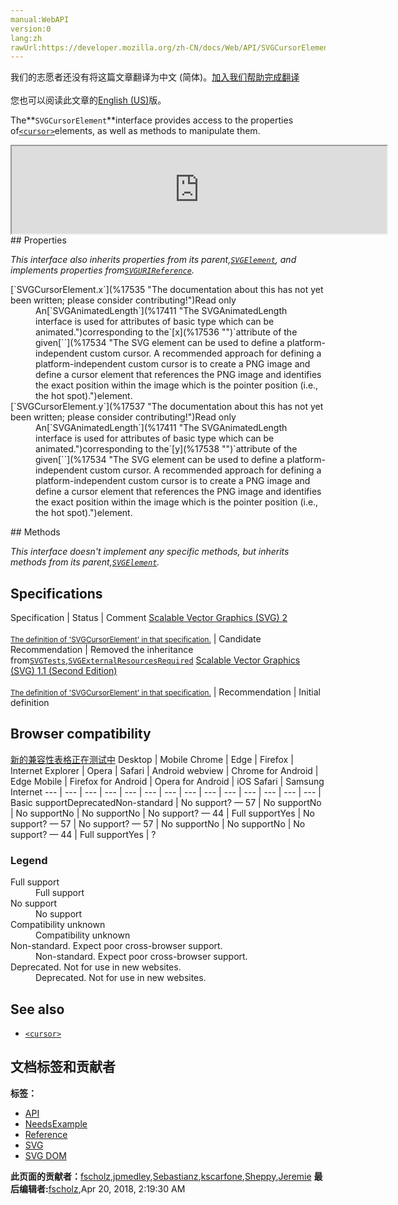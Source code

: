 ```yaml
---
manual:WebAPI
version:0
lang:zh
rawUrl:https://developer.mozilla.org/zh-CN/docs/Web/API/SVGCursorElement
---
```




<bdi>我们的志愿者还没有将这篇文章翻译为<bdi>中文 (简体)</bdi>。[加入我们帮助完成翻译](%17532 "")<br></br>您也可以阅读此文章的[English (US)](%17533 "")版。</bdi>






The**`SVGCursorElement`**interface provides access to the properties of[`<cursor>`](%17534 "The <cursor> SVG element can be used to define a platform-independent custom cursor. A recommended approach for defining a platform-independent custom cursor is to create a PNG image and define a cursor element that references the PNG image and identifies the exact position within the image which is the pointer position (i.e., the hot spot).")elements, as well as methods to manipulate them.

<iframe src='https://mdn.mozillademos.org/en-US/docs/Web/API/SVGCursorElement$samples/inheritance_diagram?revision=1375625' width='600' height='140'></iframe>
## Properties<a name="Properties"></a>


<em>This interface also inherits properties from its parent,[`SVGElement`](%17342 "All of the SVG DOM interfaces that correspond directly to elements in the SVG language derive from the SVGElement interface."), and implements properties from[`SVGURIReference`](%17508 "The SVGURIReference interface is used to reflect the href attribute and the deprecated xlink:href attribute.").</em>

<dl><dt>[`SVGCursorElement.x`](%17535 "The documentation about this has not yet been written; please consider contributing!")Read only</dt><dd>An[`SVGAnimatedLength`](%17411 "The SVGAnimatedLength interface is used for attributes of basic type <length> which can be animated.")corresponding to the`[x](%17536 "")`attribute of the given[`<cursor>`](%17534 "The <cursor> SVG element can be used to define a platform-independent custom cursor. A recommended approach for defining a platform-independent custom cursor is to create a PNG image and define a cursor element that references the PNG image and identifies the exact position within the image which is the pointer position (i.e., the hot spot).")element.</dd><dt>[`SVGCursorElement.y`](%17537 "The documentation about this has not yet been written; please consider contributing!")Read only</dt><dd>An[`SVGAnimatedLength`](%17411 "The SVGAnimatedLength interface is used for attributes of basic type <length> which can be animated.")corresponding to the`[y](%17538 "")`attribute of the given[`<cursor>`](%17534 "The <cursor> SVG element can be used to define a platform-independent custom cursor. A recommended approach for defining a platform-independent custom cursor is to create a PNG image and define a cursor element that references the PNG image and identifies the exact position within the image which is the pointer position (i.e., the hot spot).")element.</dd></dl>
## Methods<a name="Methods"></a>


<em>This interface doesn&#39;t implement any specific methods, but inherits methods from its parent,[`SVGElement`](%17342 "All of the SVG DOM interfaces that correspond directly to elements in the SVG language derive from the SVGElement interface.").</em>


## Specifications<a name="Specifications"></a>
Specification | Status | Comment 
[Scalable Vector Graphics (SVG) 2<br></br><small>The definition of &#39;SVGCursorElement&#39; in that specification.</small>](%17539 "") | Candidate Recommendation | Removed the inheritance from[`SVGTests`](%17492 "The SVGTests interface is used to reflect conditional processing attributes and is mixed into other interfaces for elements that support these attributes."),[`SVGExternalResourcesRequired`](%17494 "The SVGExternalResourcesRequired interface defines an interface which applies to all elements where this element or one of its descendants can reference an external resource.") 
[Scalable Vector Graphics (SVG) 1.1 (Second Edition)<br></br><small>The definition of &#39;SVGCursorElement&#39; in that specification.</small>](%17540 "") | Recommendation | Initial definition 


## Browser compatibility<a name="Browser_compatibility"></a>
[新的兼容性表格正在测试中<i></i>](%3360 "")
<abbr>Desktop<i></i></abbr> | <abbr>Mobile<i></i></abbr> 
<abbr>Chrome<i></i></abbr> | <abbr>Edge<i></i></abbr> | <abbr>Firefox<i></i></abbr> | <abbr>Internet Explorer<i></i></abbr> | <abbr>Opera<i></i></abbr> | <abbr>Safari<i></i></abbr> | <abbr>Android webview<i></i></abbr> | <abbr>Chrome for Android<i></i></abbr> | <abbr>Edge Mobile<i></i></abbr> | <abbr>Firefox for Android<i></i></abbr> | <abbr>Opera for Android<i></i></abbr> | <abbr>iOS Safari<i></i></abbr> | <abbr>Samsung Internet<i></i></abbr> 
 ---  |  ---  |  ---  |  ---  |  ---  |  ---  |  ---  |  ---  |  ---  |  ---  |  ---  |  ---  |  ---  |  ---  | 
Basic support<abbr>Deprecated<i></i></abbr><abbr>Non-standard<i></i></abbr> | <abbr>No support</abbr>? — 57 | <abbr>No support</abbr>No | <abbr>No support</abbr>No | <abbr>No support</abbr>No | <abbr>No support</abbr>? — 44 | <abbr>Full support</abbr>Yes | <abbr>No support</abbr>? — 57 | <abbr>No support</abbr>? — 57 | <abbr>No support</abbr>No | <abbr>No support</abbr>No | <abbr>No support</abbr>? — 44 | <abbr>Full support</abbr>Yes | <abbr>?</abbr> 


### Legend<a name="Legend"></a>
<dl><dt><abbr>Full support</abbr></dt><dd>Full support</dd><dt><abbr>No support</abbr></dt><dd>No support</dd><dt><abbr>Compatibility unknown</abbr></dt><dd>Compatibility unknown</dd><dt><abbr>Non-standard. Expect poor cross-browser support.<i></i></abbr></dt><dd>Non-standard. Expect poor cross-browser support.</dd><dt><abbr>Deprecated. Not for use in new websites.<i></i></abbr></dt><dd>Deprecated. Not for use in new websites.</dd></dl>

## See also<a name="See_also"></a>

* [`<cursor>`](%17534 "The <cursor> SVG element can be used to define a platform-independent custom cursor. A recommended approach for defining a platform-independent custom cursor is to create a PNG image and define a cursor element that references the PNG image and identifies the exact position within the image which is the pointer position (i.e., the hot spot).")



## 文档标签和贡献者
**标签：**
* [API](%50 "")
* [NeedsExample](%13047 "")
* [Reference](%3381 "")
* [SVG](%457 "")
* [SVG DOM](%17335 "")

**此页面的贡献者：**[fscholz](%60 ""),[jpmedley](%3413 ""),[Sebastianz](%4468 ""),[kscarfone](%3900 ""),[Sheppy](%405 ""),[Jeremie](%4470 "")
**最后编辑者:**[fscholz](%60 ""),<time>Apr 20, 2018, 2:19:30 AM</time>


